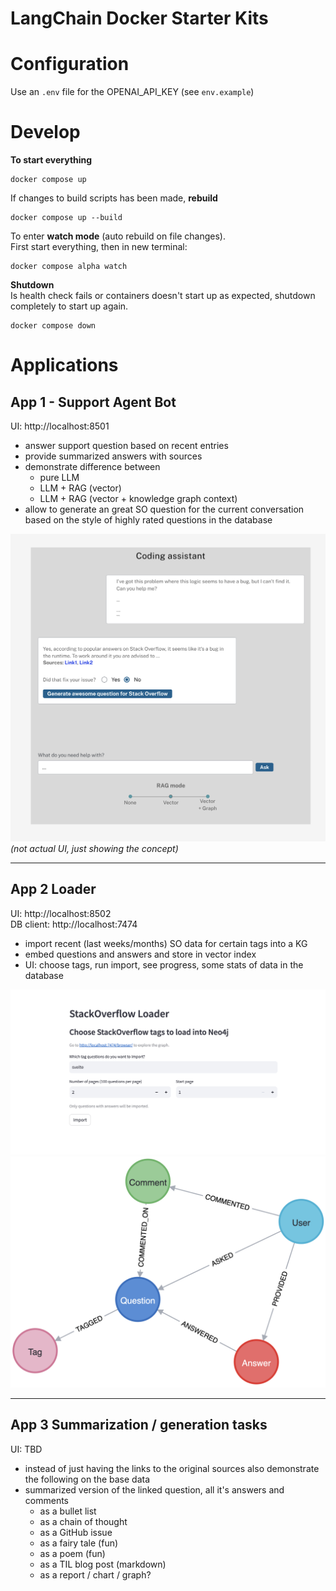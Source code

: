 # LangChain Docker Starter Kits


# Configuration

Use an `.env` file for the OPENAI_API_KEY (see `env.example`)

# Develop
**To start everything**
```
docker compose up
```
If changes to build scripts has been made, **rebuild**
```
docker compose up --build
```

To enter **watch mode** (auto rebuild on file changes).  
First start everything, then in new terminal:
```
docker compose alpha watch
```

**Shutdown**  
Is health check fails or containers doesn't start up as expected, shutdown
completely to start up again.
```
docker compose down
```

# Applications
## App 1 - Support Agent Bot  

UI: http://localhost:8501

- answer support question based on recent entries
- provide summarized answers with sources
- demonstrate difference between
    - pure LLM
    - LLM + RAG (vector)
    - LLM + RAG (vector + knowledge graph context)
- allow to generate an great SO question for the current conversation based on the style of highly rated questions in the database

![concept, not actual UI](.github/media/app1-concept.png)  
*(not actual UI, just showing the concept)*

--- 

##  App 2 Loader

UI: http://localhost:8502  
DB client: http://localhost:7474

- import recent (last weeks/months) SO data for certain tags into a KG
- embed questions and answers and store in vector index
- UI: choose tags, run import, see progress, some stats of data in the database

![](.github/media/app2-ui-1.png)  
![](.github/media/app2-model.png)

---

## App 3 Summarization / generation tasks

UI: TBD

- instead of just having the links to the original sources also demonstrate the following on the base data
- summarized version of the linked question, all it's answers and comments
    - as a bullet list
    - as a chain of thought
    - as a GitHub issue
    - as a fairy tale (fun)
    - as a poem (fun)
    - as a TIL blog post (markdown)
    - as a report / chart / graph?


